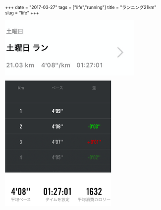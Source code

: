 +++
date = "2017-03-27"
tags = ["life","running"]
title = "ランニング21km"
slug = "life"
+++

![](https://raw.githubusercontent.com/syui/img/master/old/nike_running_20170326_02.png)

![](https://raw.githubusercontent.com/syui/img/master/old/nike_running_20170326_01.png)
		

